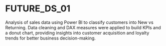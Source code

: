# FUTURE_DS_01
Analysis of sales data using Power BI to classify customers into New vs Returning. Data cleaning and DAX measures were applied to build KPIs and a donut chart, providing insights into customer acquisition and loyalty trends for better business decision-making.
